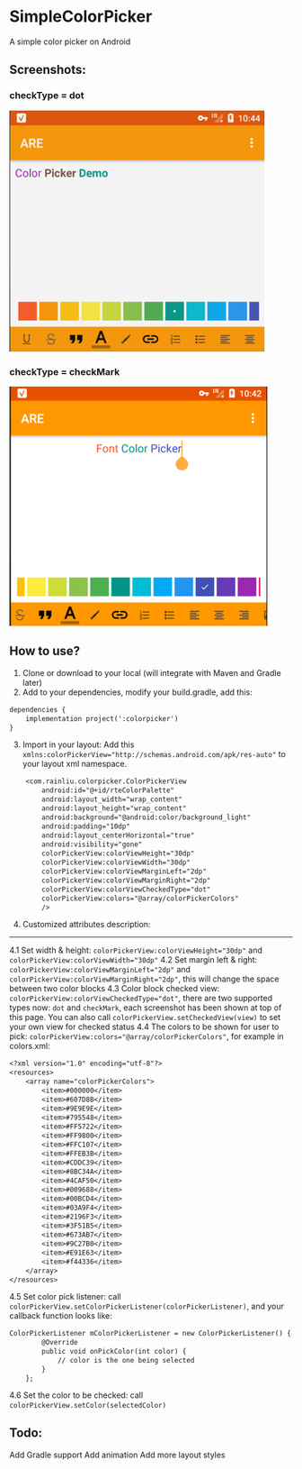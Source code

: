 # SimpleColorPicker
A simple color picker on Android

## Screenshots:
### checkType = dot
 ![image](https://github.com/chinalwb/SimpleColorPicker/blob/master/demo/demo_dot.png?raw=true)
 
### checkType = checkMark
 ![image](https://github.com/chinalwb/SimpleColorPicker/blob/master/demo/demo_checkmark.png?raw=true)
 
## How to use?
1. Clone or download to your local (will integrate with Maven and Gradle later)
2. Add to your dependencies, modify your build.gradle, add this:
```
dependencies {
    implementation project(':colorpicker')
}
```
3. Import in your layout:
Add this `xmlns:colorPickerView="http://schemas.android.com/apk/res-auto"` to your layout xml namespace.

```
    <com.rainliu.colorpicker.ColorPickerView
        android:id="@+id/rteColorPalette"
        android:layout_width="wrap_content"
        android:layout_height="wrap_content"
        android:background="@android:color/background_light"
        android:padding="10dp"
        android:layout_centerHorizontal="true"
        android:visibility="gone"
        colorPickerView:colorViewHeight="30dp"
        colorPickerView:colorViewWidth="30dp"
        colorPickerView:colorViewMarginLeft="2dp"
        colorPickerView:colorViewMarginRight="2dp"
        colorPickerView:colorViewCheckedType="dot"
        colorPickerView:colors="@array/colorPickerColors"
        />
```
4. Customized attributes description:
-----------------
4.1  Set width & height: `colorPickerView:colorViewHeight="30dp"` and `colorPickerView:colorViewWidth="30dp"`
4.2  Set margin left & right: `colorPickerView:colorViewMarginLeft="2dp"` and `colorPickerView:colorViewMarginRight="2dp"`, this will change the space between two color blocks
4.3  Color block checked view: `colorPickerView:colorViewCheckedType="dot"`, there are two supported types now: `dot` and `checkMark`, each screenshot has been shown at top of this page. You can also call `colorPickerView.setCheckedView(view)` to set your own view for checked status
4.4  The colors to be shown for user to pick: `colorPickerView:colors="@array/colorPickerColors"`, for example in colors.xml:
```
<?xml version="1.0" encoding="utf-8"?>
<resources>
    <array name="colorPickerColors">
        <item>#000000</item>
        <item>#607D8B</item>
        <item>#9E9E9E</item>
        <item>#795548</item>
        <item>#FF5722</item>
        <item>#FF9800</item>
        <item>#FFC107</item>
        <item>#FFEB3B</item>
        <item>#CDDC39</item>
        <item>#8BC34A</item>
        <item>#4CAF50</item>
        <item>#009688</item>
        <item>#00BCD4</item>
        <item>#03A9F4</item>
        <item>#2196F3</item>
        <item>#3F51B5</item>
        <item>#673AB7</item>
        <item>#9C27B0</item>
        <item>#E91E63</item>
        <item>#f44336</item>
    </array>
</resources>
```
4.5  Set color pick listener: call `colorPickerView.setColorPickerListener(colorPickerListener)`, and your callback function looks like: 
```
ColorPickerListener mColorPickerListener = new ColorPickerListener() {
		@Override
		public void onPickColor(int color) {
			// color is the one being selected
		}
	};
```

4.6  Set the color to be checked: call `colorPickerView.setColor(selectedColor)`

Todo:
--------------
Add Gradle support
Add animation
Add more layout styles
